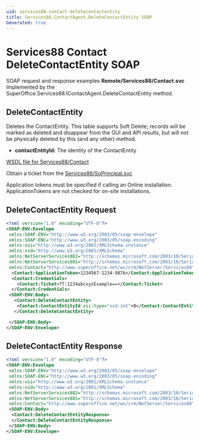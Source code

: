 ```yaml
---
uid: services88-contact-deletecontactentity
title: Services88.ContactAgent.DeleteContactEntity SOAP
Generated: true
---
```


# Services88 Contact DeleteContactEntity SOAP

SOAP request and response examples **Remote/Services88/Contact.svc**
Implemented by the <see cref="M:SuperOffice.Services88.IContactAgent.DeleteContactEntity">SuperOffice.Services88.IContactAgent.DeleteContactEntity</see> method.

## DeleteContactEntity

Deletes the ContactEntity.
This table supports Soft Delete; records will be marked as deleted and disappear from the GUI and API results, but will not be physically deleted by this (and any other) method.

* **contactEntityId:** The identity of the ContactEntity



[WSDL file for Services88/Contact](../Services88-Contact.md)

Obtain a ticket from the [Services88/SoPrincipal.svc](../SoPrincipal/SoPrincipal.md)

Application tokens must be specified if calling an Online installation. ApplicationTokens are not checked for on-site installations.

## DeleteContactEntity Request

```xml
<?xml version="1.0" encoding="UTF-8"?>
<SOAP-ENV:Envelope
 xmlns:SOAP-ENV="http://www.w3.org/2003/05/soap-envelope"
 xmlns:SOAP-ENC="http://www.w3.org/2003/05/soap-encoding"
 xmlns:xsi="http://www.w3.org/2001/XMLSchema-instance"
 xmlns:xsd="http://www.w3.org/2001/XMLSchema"
 xmlns:NetServerServices882="http://schemas.microsoft.com/2003/10/Serialization/Arrays"
 xmlns:NetServerServices881="http://schemas.microsoft.com/2003/10/Serialization/"
 xmlns:Contact="http://www.superoffice.net/ws/crm/NetServer/Services88">
  <Contact:ApplicationToken>1234567-1234-9876</Contact:ApplicationToken>
  <Contact:Credentials>
    <Contact:Ticket>7T:1234abcxyzExample==</Contact:Ticket>
  </Contact:Credentials>
 <SOAP-ENV:Body>
   <Contact:DeleteContactEntity>
    <Contact:ContactEntityId xsi:type="xsd:int">0</Contact:ContactEntityId>
   </Contact:DeleteContactEntity>

 </SOAP-ENV:Body>
</SOAP-ENV:Envelope>

```


## DeleteContactEntity Response

```xml
<?xml version="1.0" encoding="UTF-8"?>
<SOAP-ENV:Envelope
 xmlns:SOAP-ENV="http://www.w3.org/2003/05/soap-envelope"
 xmlns:SOAP-ENC="http://www.w3.org/2003/05/soap-encoding"
 xmlns:xsi="http://www.w3.org/2001/XMLSchema-instance"
 xmlns:xsd="http://www.w3.org/2001/XMLSchema"
 xmlns:NetServerServices882="http://schemas.microsoft.com/2003/10/Serialization/Arrays"
 xmlns:NetServerServices881="http://schemas.microsoft.com/2003/10/Serialization/"
 xmlns:Contact="http://www.superoffice.net/ws/crm/NetServer/Services88">
 <SOAP-ENV:Body>
  <Contact:DeleteContactEntityResponse>
  </Contact:DeleteContactEntityResponse>
 </SOAP-ENV:Body>
</SOAP-ENV:Envelope>

```

